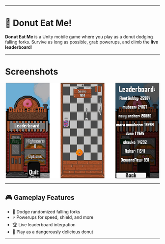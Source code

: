 
---

# 🍩 Donut Eat Me!

**Donut Eat Me** is a Unity mobile game where you play as a donut dodging falling forks. Survive as long as possible, grab powerups, and climb the **live leaderboard**!

---
# Screenshots

<p align="center">
  <img src="./screenshot.png" alt="Donut Eat Me Gameplay" width="650"/>
</p>

---
## 🎮 Gameplay Features

* 🍴 Dodge randomized falling forks
* ⚡ Powerups for speed, shield, and more
* 🏆 Live leaderboard integration
* 🍩 Play as a dangerously delicious donut

---
